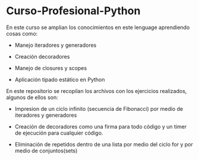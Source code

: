 # Curso-Profesional-Python

En este curso se amplian los conocimientos en este lenguage aprendiendo cosas como:


- Manejo iteradores y generadores

- Creación decoradores

- Manejo de closures y scopes

- Aplicación tipado estático en Python

En este repositorio se recopilan los archivos con los ejercicios realizados, algunos de ellos son:

- Impresion de un ciclo infinito (secuencia de Fibonacci) por medio de iteradores y generadores

- Creación de decoradores como una firma para todo código y un timer de ejecución para cualquier código.

- Eliminación de repetidos dentro de una lista por medio del ciclo for y por medio de conjuntos(sets)

